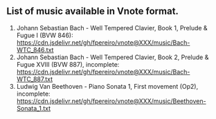 ## List of music available in Vnote format.

1) Johann Sebastian Bach - Well Tempered Clavier, Book 1, Prelude & Fugue I (BVW 846): https://cdn.jsdelivr.net/gh/fpereiro/vnote@XXX/music/Bach-WTC_846.txt
1) Johann Sebastian Bach - Well Tempered Clavier, Book 2, Prelude & Fugue XVIII (BVW 887), incomplete: https://cdn.jsdelivr.net/gh/fpereiro/vnote@XXX/music/Bach-WTC_887.txt
2) Ludwig Van Beethoven - Piano Sonata 1, First movement (Op2), incomplete: https://cdn.jsdelivr.net/gh/fpereiro/vnote@XXX/music/Beethoven-Sonata_1.txt
